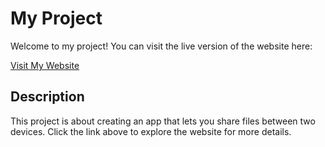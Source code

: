 # My Project

Welcome to my project! You can visit the live version of the website here:

[Visit My Website](https://peer-share-3.onrender.com)

## Description

This project is about creating an app that lets you share files between two devices. Click the link above to explore the website for more details.
